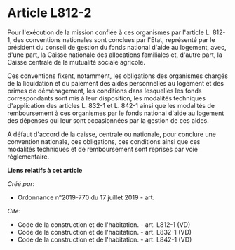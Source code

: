 # Article L812-2

Pour l'exécution de la mission confiée à ces organismes par l'article L. 812-1, des conventions nationales sont conclues par
l'Etat, représenté par le président du conseil de gestion du fonds national d'aide au logement, avec, d'une part, la Caisse
nationale des allocations familiales et, d'autre part, la Caisse centrale de la mutualité sociale agricole. 

Ces conventions fixent, notamment, les obligations des organismes chargés de la liquidation et du paiement des aides
personnelles au logement et des primes de déménagement, les conditions dans lesquelles les fonds correspondants sont mis à
leur disposition, les modalités techniques d'application des articles L. 832-1 et L. 842-1 ainsi que les modalités de
remboursement à ces organismes par le fonds national d'aide au logement des dépenses qui leur sont occasionnées par la
gestion de ces aides. 

A défaut d'accord de la caisse, centrale ou nationale, pour conclure une convention nationale, ces obligations, ces
conditions ainsi que ces modalités techniques et de remboursement sont reprises par voie réglementaire.

**Liens relatifs à cet article**

_Créé par_:

  - Ordonnance n°2019-770 du 17 juillet 2019 - art.

_Cite_:

  - Code de la construction et de l'habitation. - art. L812-1 (VD)
  - Code de la construction et de l'habitation. - art. L832-1 (VD)
  - Code de la construction et de l'habitation. - art. L842-1 (VD)
